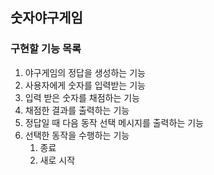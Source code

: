 ## 숫자야구게임

### 구현할 기능 목록
1. 야구게임의 정답을 생성하는 기능
1. 사용자에게 숫자를 입력받는 기능
1. 입력 받은 숫자를 채점하는 기능
1. 채점한 결과를 출력하는 기능
1. 정답일 때 다음 동작 선택 메시지를 출력하는 기능
1. 선택한 동작을 수행하는 기능
    1. 종료
    1. 새로 시작 